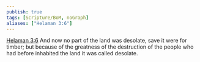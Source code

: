 ```yaml
---
publish: true
tags: [Scripture/BoM, noGraph]
aliases: ["Helaman 3:6"]
---
```

[Helaman 3:6](https://churchofjesuschrist.org/study/scriptures/bofm/hel/3?lang=eng&id=p6#p6) And now no part of the land was desolate, save it were for timber; but because of the greatness of the destruction of the people who had before inhabited the land it was called desolate.
